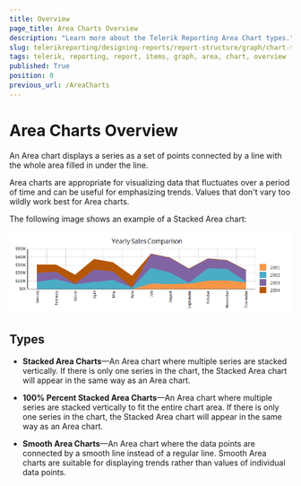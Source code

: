 ```yaml
---
title: Overview
page_title: Area Charts Overview
description: "Learn more about the Telerik Reporting Area Chart types."
slug: telerikreporting/designing-reports/report-structure/graph/chart-types/area-charts/overview
tags: telerik, reporting, report, items, graph, area, chart, overview
published: True
position: 0
previous_url: /AreaCharts
---
```


# Area Charts Overview

An Area chart displays a series as a set of points connected by a line with the whole area filled in under the line. 

Area charts are appropriate for visualizing data that fluctuates over a period of time and can be useful for emphasizing trends. Values that don't vary too wildly work best for Area charts. 

The following image shows an example of a Stacked Area chart: 

![Stacked Area Chart](images/Graph/StackedAreaChart.png)

## Types 

* __Stacked Area Charts__&mdash;An Area chart where multiple series are stacked vertically. If there is only one series in the chart, the Stacked Area chart will appear in the same way as an Area chart. 

* __100% Percent Stacked Area Charts__&mdash;An Area chart where multiple series are stacked vertically to fit the entire chart area. If there is only one series in the chart, the Stacked Area chart will appear in the same way as an Area chart. 

* __Smooth Area Charts__&mdash;An Area chart where the data points are connected by a smooth line instead of a regular line. Smooth Area charts are suitable for displaying trends rather than values of individual data points. 

